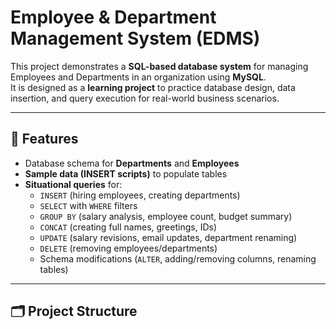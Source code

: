 # Employee & Department Management System (EDMS)

This project demonstrates a **SQL-based database system** for managing Employees and Departments in an organization using **MySQL**.  
It is designed as a **learning project** to practice database design, data insertion, and query execution for real-world business scenarios.

---

## 📌 Features
- Database schema for **Departments** and **Employees**
- **Sample data (INSERT scripts)** to populate tables
- **Situational queries** for:
  - `INSERT` (hiring employees, creating departments)
  - `SELECT` with `WHERE` filters
  - `GROUP BY` (salary analysis, employee count, budget summary)
  - `CONCAT` (creating full names, greetings, IDs)
  - `UPDATE` (salary revisions, email updates, department renaming)
  - `DELETE` (removing employees/departments)
  - Schema modifications (`ALTER`, adding/removing columns, renaming tables)

---

## 🗂️ Project Structure
